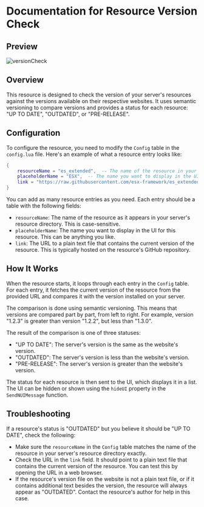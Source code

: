 # Documentation for Resource Version Check

## Preview

![versionCheck](https://i.imgur.com/yPlIvja.png)

## Overview

This resource is designed to check the version of your server's resources against the versions available on their respective websites. It uses semantic versioning to compare versions and provides a status for each resource: "UP TO DATE", "OUTDATED", or "PRE-RELEASE".

## Configuration

To configure the resource, you need to modify the `Config` table in the `config.lua` file. Here's an example of what a resource entry looks like:

```lua
{
    resourceName = "es_extended",  -- The name of the resource in your server
    placeholderName = "ESX",  -- The name you want to display in the UI
    link = "https://raw.githubusercontent.com/esx-framework/es_extended/main/version"  -- The link to the resource's version file
}
```

You can add as many resource entries as you need. Each entry should be a table with the following fields:

- `resourceName`: The name of the resource as it appears in your server's resource directory. This is case-sensitive.
- `placeholderName`: The name you want to display in the UI for this resource. This can be anything you like.
- `link`: The URL to a plain text file that contains the current version of the resource. This is typically hosted on the resource's GitHub repository.

## How It Works

When the resource starts, it loops through each entry in the `Config` table. For each entry, it fetches the current version of the resource from the provided URL and compares it with the version installed on your server.

The comparison is done using semantic versioning. This means that versions are compared part by part, from left to right. For example, version "1.2.3" is greater than version "1.2.2", but less than "1.3.0".

The result of the comparison is one of three statuses:

- "UP TO DATE": The server's version is the same as the website's version.
- "OUTDATED": The server's version is less than the website's version.
- "PRE-RELEASE": The server's version is greater than the website's version.

The status for each resource is then sent to the UI, which displays it in a list. The UI can be hidden or shown using the `hideUI` property in the `SendNUIMessage` function.

## Troubleshooting

If a resource's status is "OUTDATED" but you believe it should be "UP TO DATE", check the following:

- Make sure the `resourceName` in the `Config` table matches the name of the resource in your server's resource directory exactly.
- Check the URL in the `link` field. It should point to a plain text file that contains the current version of the resource. You can test this by opening the URL in a web browser.
- If the resource's version file on the website is not a plain text file, or if it contains additional text besides the version, the resource will always appear as "OUTDATED". Contact the resource's author for help in this case.
